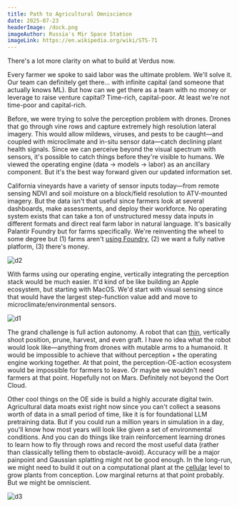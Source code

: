 ```yaml
---
title: Path to Agricultural Omniscience
date: 2025-07-23
headerImage: /dock.png
imageAuthor: Russia's Mir Space Station
imageLink: https://en.wikipedia.org/wiki/STS-71
---
```

There's a lot more clarity on what to build at Verdus now. 

Every farmer we spoke to said labor was the ultimate problem. We'll solve it. Our team can definitely get there... with infinite capital (and someone that actually knows ML). But how can we get there as a team with no money or leverage to raise venture capital? Time-rich, capital-poor. At least we're not time-poor and capital-rich. 

Before, we were trying to solve the perception problem with drones. Drones that go through vine rows and capture extremely high resolution lateral imagery. This would allow mildews, viruses, and pests to be caught—and coupled with microclimate and in-situ sensor data—catch declining plant health signals. Since we can perceive beyond the visual spectrum with sensors, it's possible to catch things before they're visible to humans. We viewed the operating engine (data -> models -> labor) as an ancillary component. But it's the best way forward given our updated information set.

California vineyards have a variety of sensor inputs today—from remote sensing NDVI and soil moisture on a block/field resolution to ATV-mounted imagery. But the data isn't that useful since farmers look at several dashboards, make assessments, and deploy their workforce. No operating system exists that can take a ton of unstructured messy data inputs in different formats and direct real farm labor in natural language. It's basically Palantir Foundry but for farms specifically. We're reinventing the wheel to some degree but (1) farms aren't [using Foundry](), (2) we want a fully native platform, (3) there's money.

![d2](/d2.png)

With farms using our operating engine, vertically integrating the perception stack would be much easier. It'd kind of be like building an Apple ecosystem, but starting with MacOS. We'd start with visual sensing since that would have the largest step-function value add and move to microclimate/environmental sensors. 

![d1](/d1.png)

The grand challenge is full action autonomy. A robot that can [thin](https://nygpadmin.cce.cornell.edu/uploads/doc_17.pdf), vertically shoot position, prune, harvest, and even graft. I have no idea what the robot would look like—anything from drones with mutable arms to a humanoid. It would be impossible to achieve that without perception + the operating engine working together. At that point, the perception-OE-action ecosystem would be impossible for farmers to leave. Or maybe we wouldn't need farmers at that point. Hopefully not on Mars. Definitely not beyond the Oort Cloud.

Other cool things on the OE side is build a highly accurate digital twin. Agricultural data moats exist right now since you can't collect a seasons worth of data in a small period of time, like it is for foundational LLM pretraining data. But if you could run a million years in simulation in a day, you'll know how most years will look like given a set of environmental conditions. And you can do things like train reinforcement learning drones to learn how to fly through rows and record the most useful data (rather than classically telling them to obstacle-avoid). Accuracy will be a major painpoint and Gaussian splatting might not be good enough. In the long-run, we might need to build it out on a computational plant at the [cellular](https://github.com/ArcInstitute/state) level to grow plants from conception. Low marginal returns at that point probably. But we might be omniscient.

![d3](/d3.png)